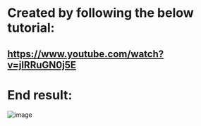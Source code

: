 # Created by following the below tutorial: 
## https://www.youtube.com/watch?v=jIRRuGN0j5E

# End result:
![image](https://github.com/user-attachments/assets/4bc9a49c-2b9b-4c9c-90be-86b274d33118)
